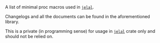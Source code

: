 A list of minimal proc macros used in [`jelal`](https://crates.io/crates/jelal).

Changelogs and all the documents can be found in the aforementioned library.

This is a private (in programming sense) for usage in
[`jelal`](https://crates.io/crates/jelal) crate only and should not be relied
on.
